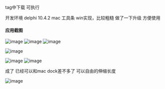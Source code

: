 tag中下载 可执行


开发环境 delphi 10.4.2
mac 工具条 win实现，比较粗糙 做了一下升级 方便使用
#### 应用截图
![image](https://github.com/msfm2018/win_mac_tool/blob/v2.2/b.png)
![image](https://github.com/msfm2018/win_mac_tool/blob/v2.2/a.png)
![image](https://github.com/msfm2018/win_mac_tool/blob/v2.2/c.png)

![image](https://github.com/msfm2018/win_mac_tool/blob/v4.0/image/a01.png)

![image](https://github.com/msfm2018/win_mac_tool/blob/v4.0/image/i1.png)
![image](https://github.com/msfm2018/win_mac_tool/blob/v4.0/image/i2.png)

成了  已经可以和mac dock差不多了 可以自由的伸缩长度

![image](https://github.com/msfm2018/win_mac_tool/blob/v4.1/image/1.png)

